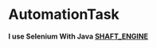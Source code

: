 # AutomationTask
**I use Selenium With Java [SHAFT_ENGINE](https://github.com/MohabMohie/SHAFT_ENGINE)**

